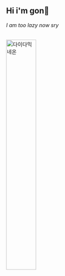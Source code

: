 
<h2> Hi i'm gon🤔</h2>

<p><em> I am too lazy now sry<br><br></em></p>

<img src="https://user-images.githubusercontent.com/37583495/205292556-d8083a20-c89b-4c57-8b6e-9c4ea349739f.gif" alt="다이다믹네온" width="40%" >
